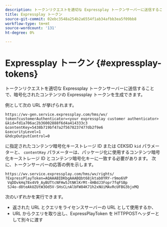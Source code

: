 ```yaml
---
description: トークンリクエストを適切な Expressplay トークンサーバーに送信することで、暗号化されたコンテンツの Expressplay トークンを生成できます。
title: Expressplay トークン
source-git-commit: 02ebc3548a254b2a6554f1ab34afbb3ea5f09bb8
workflow-type: tm+mt
source-wordcount: '131'
ht-degree: 0%

---
```


# Expressplay トークン {#expressplay-tokens}

トークンリクエストを適切な Expressplay トークンサーバーに送信することで、暗号化されたコンテンツの Expressplay トークンを生成できます。

例として次の URL が挙げられます。

```
https://wv-gen.service.expressplay.com/hms/wv/
token?customerAuthenticator=<your expressplay customer authenticator>
&kid=fd1a706ac2b36002888f6d4a414333c3
&contentKey=5438b719bf47a2f5678237477db2f9e6
&securityLevel=1
&hdcpOutputControl=0
```

に指定されたコンテンツ暗号化キーストレージ ID または CEKSID `kid` パラメーターと、 `contentKey` パラメーターは、パッケージ化に使用するコンテンツ暗号化キーストレージ ID とコンテンツ暗号化キーに一致する必要があります。 次に、トークンサーバーの応答の例を示します。

```
https://wv.service.expressplay.com/hms/wv/rights/
?ExpressPlayToken=AQAAABIDKbgAAABQbt68jktab0YRY-r9mo6VP
 VqDDvkHq78x4V9_AyBUTtcNFHw5JtNKlKrMt-4HBdJ3Fopr7fqFSBp
 SJ4o-d8teAkUZUtW3Od5V-SHsCLnAlbFW84K71h2xNUiMAvRcUFBG3bjxMQ
```

次のいずれかを実行できます。

* 返された URL とクエリをライセンスサーバーの URL として使用するか、
* URL からクエリを取り出し、ExpressPlayToken を HTTPPOSTヘッダーとして別々に渡す
